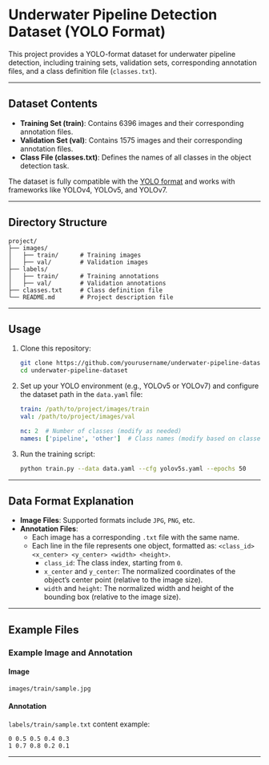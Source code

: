 # Underwater Pipeline Detection Dataset (YOLO Format)

This project provides a YOLO-format dataset for underwater pipeline detection, including training sets, validation sets, corresponding annotation files, and a class definition file (`classes.txt`).

---

## Dataset Contents

- **Training Set (train)**: Contains 6396 images and their corresponding annotation files.
- **Validation Set (val)**: Contains 1575 images and their corresponding annotation files.
- **Class File (classes.txt)**: Defines the names of all classes in the object detection task.

The dataset is fully compatible with the [YOLO format](https://github.com/ultralytics/yolov5/wiki/Train-Custom-Data) and works with frameworks like YOLOv4, YOLOv5, and YOLOv7.

---

## Directory Structure

```
project/
├── images/
│   ├── train/      # Training images
│   ├── val/        # Validation images
├── labels/
│   ├── train/      # Training annotations
│   ├── val/        # Validation annotations
├── classes.txt     # Class definition file
└── README.md       # Project description file
```

---

## Usage

1. Clone this repository:

   ```bash
   git clone https://github.com/yourusername/underwater-pipeline-dataset.git
   cd underwater-pipeline-dataset
   ```

2. Set up your YOLO environment (e.g., YOLOv5 or YOLOv7) and configure the dataset path in the `data.yaml` file:

   ```yaml
   train: /path/to/project/images/train
   val: /path/to/project/images/val

   nc: 2  # Number of classes (modify as needed)
   names: ['pipeline', 'other']  # Class names (modify based on classes.txt)
   ```

3. Run the training script:

   ```bash
   python train.py --data data.yaml --cfg yolov5s.yaml --epochs 50
   ```

---

## Data Format Explanation

- **Image Files**: Supported formats include `JPG`, `PNG`, etc.
- **Annotation Files**:
  - Each image has a corresponding `.txt` file with the same name.
  - Each line in the file represents one object, formatted as: `<class_id> <x_center> <y_center> <width> <height>`.
    - `class_id`: The class index, starting from `0`.
    - `x_center` and `y_center`: The normalized coordinates of the object’s center point (relative to the image size).
    - `width` and `height`: The normalized width and height of the bounding box (relative to the image size).

---

## Example Files

### Example Image and Annotation

#### Image

`images/train/sample.jpg`

#### Annotation

`labels/train/sample.txt` content example:

```
0 0.5 0.5 0.4 0.3
1 0.7 0.8 0.2 0.1
```

---




